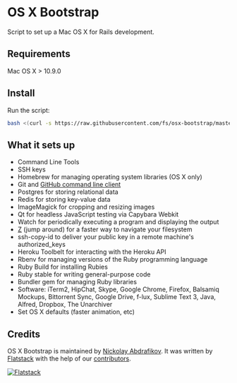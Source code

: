 # OS X Bootstrap

Script to set up a Mac OS X for Rails development.

## Requirements

Mac OS X > 10.9.0

## Install

Run the script:

```bash
bash <(curl -s https://raw.githubusercontent.com/fs/osx-bootstrap/master/go)
```

## What it sets up

* Command Line Tools
* SSH keys
* Homebrew for managing operating system libraries (OS X only)
* Git and [GitHub command line client](http://owenou.com/gh/)
* Postgres for storing relational data
* Redis for storing key-value data
* ImageMagick for cropping and resizing images
* Qt for headless JavaScript testing via Capybara Webkit
* Watch for periodically executing a program and displaying the output
* [Z](https://github.com/rupa/z) (jump around) for a faster way to navigate your filesystem
* ssh-copy-id to deliver your public key in a remote machine's authorized_keys
* Heroku Toolbelt for interacting with the Heroku API
* Rbenv for managing versions of the Ruby programming language
* Ruby Build for installing Rubies
* Ruby stable for writing general-purpose code
* Bundler gem for managing Ruby libraries
* Software: iTerm2, HipChat, Skype, Google Chrome, Firefox, Balsamiq Mockups,
  Bittorrent Sync, Google Drive, f-lux, Sublime Text 3, Java, Alfred, Dropbox, The Unarchiver
* Set OS X defaults (faster animation, etc)

## Credits

OS X Bootstrap is maintained by [ Nickolay Abdrafikov](http://github.com/nickolayabdrafikov).
It was written by [Flatstack](http://www.flatstack.com) with the help of our
[contributors](http://github.com/fs/osx-bootstrap/contributors).

[![Flatstack](http://www.flatstack.com/assets/images/logo.png)](http://www.flatstack.com)
